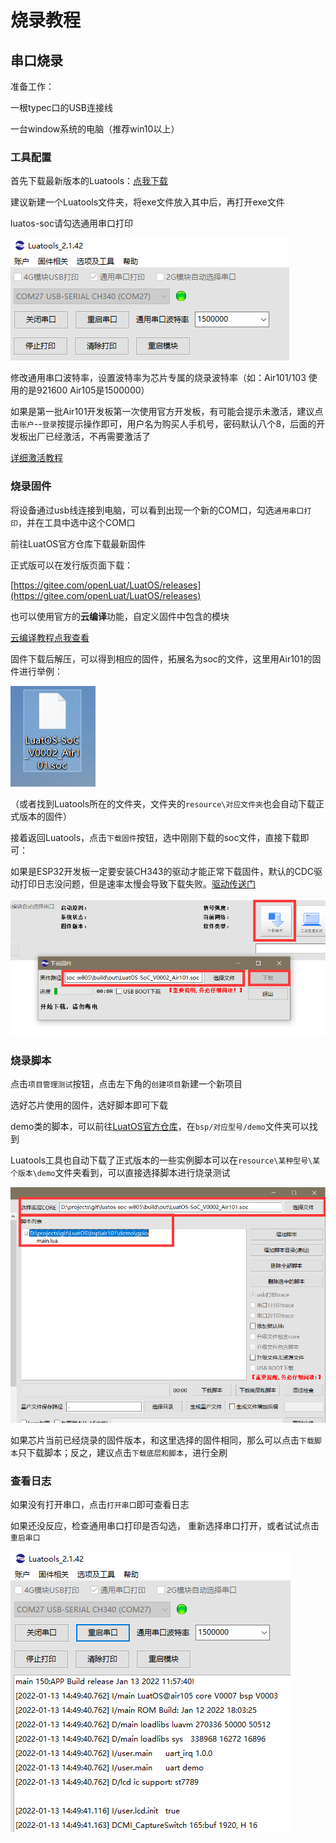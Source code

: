 # 烧录教程

## 串口烧录

准备工作：

一根typec口的USB连接线

一台window系统的电脑（推荐win10以上）

### 工具配置

首先下载最新版本的Luatools：[点我下载](https://luatos.com/luatools/download/last)

建议新建一个Luatools文件夹，将exe文件放入其中后，再打开exe文件

luatos-soc请勾选通用串口打印

![](img/90162500_1631695006.png)

修改通用串口波特率，设置波特率为芯片专属的烧录波特率（如：Air101/103 使用的是921600 Air105是1500000）

如果是第一批Air101开发板第一次使用官方开发板，有可能会提示未激活，建议点击`账户`--`登录`按提示操作即可，用户名为购买人手机号，密码默认八个8，后面的开发板出厂已经激活，不再需要激活了

[详细激活教程](https://doc.openluat.com/article/3608)

### 烧录固件

将设备通过usb线连接到电脑，可以看到出现一个新的COM口，勾选`通用串口打印`，并在工具中选中这个COM口

前往LuatOS官方仓库下载最新固件

正式版可以在发行版页面下载：

[https://gitee.com/openLuat/LuatOS/releases](https://gitee.com/openLuat/LuatOS/releases)

也可以使用官方的**云编译**功能，自定义固件中包含的模块

[云编译教程点我查看](https://doc.openluat.com/article/3639)

固件下载后解压，可以得到相应的固件，拓展名为soc的文件，这里用Air101的固件进行举例：

![](img/24035700_1631695521.png)

（或者找到Luatools所在的文件夹，文件夹的`resource\对应文件夹`也会自动下载正式版本的固件）

接着返回Luatools，点击`下载固件`按钮，选中刚刚下载的soc文件，直接下载即可：

如果是ESP32开发板一定要安装CH343的驱动才能正常下载固件，默认的CDC驱动打印日志没问题，但是速率太慢会导致下载失败。[驱动传送门](http://www.wch.cn/downloads/CH343SER_EXE.html)

![](img/80909300_1631695603.png)

### 烧录脚本

点击`项目管理测试`按钮，点击左下角的`创建项目`新建一个新项目

选好芯片使用的固件，选好脚本即可下载

demo类的脚本，可以前往[LuatOS官方仓库](https://gitee.com/openLuat/LuatOS)，在`bsp/对应型号/demo`文件夹可以找到

Luatools工具也自动下载了正式版本的一些实例脚本可以在`resource\某种型号\某个版本\demo`文件夹看到，可以直接选择脚本进行烧录测试

![](img/49360400_1631695719.png)

如果芯片当前已经烧录的固件版本，和这里选择的固件相同，那么可以点击`下载脚本`只下载脚本；反之，建议点击`下载底层和脚本`，进行全刷

### 查看日志

如果没有打开串口，点击`打开串口`即可查看日志

如果还没反应，检查通用串口打印是否勾选， 重新选择串口打开，或者试试点击`重启串口`

![](img/28614300_1631695832.png)

